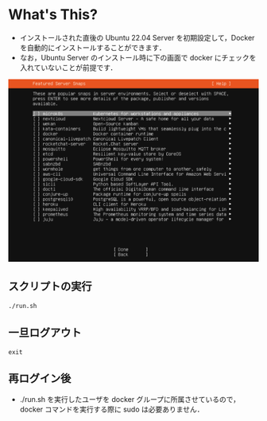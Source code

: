 # What's This?
- インストールされた直後の Ubuntu 22.04 Server を初期設定して，Docker を自動的にインストールすることができます．
- なお，Ubuntu Server のインストール時に下の画面で docker にチェックを入れていないことが前提です．


![install](install.png)

## スクリプトの実行
~~~
./run.sh
~~~

## 一旦ログアウト 
~~~
exit
~~~

## 再ログイン後
- ./run.sh を実行したユーザを docker グループに所属させているので，docker コマンドを実行する際に sudo は必要ありません．



